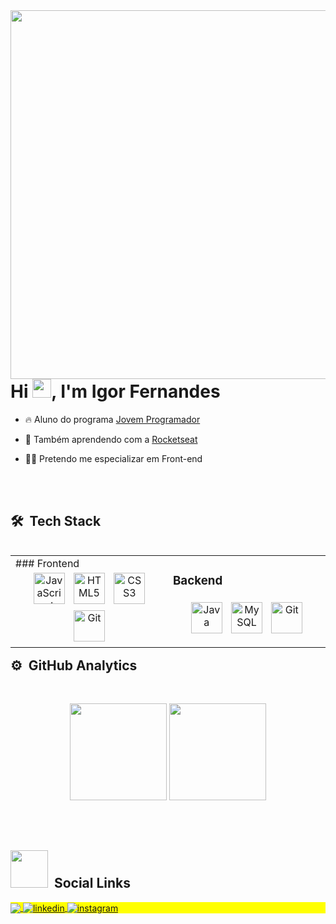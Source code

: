 
<img align="right" height="590em" src="https://raw.githubusercontent.com/gist/fnsigor/d1bdee38801cfc9a1508e3cfd6d2fbde/raw/7c96704c34a96f6ca25dd70b774c74e5a14edd32/githubcard.svg"/>
<h1 align="left">Hi <img src="https://raw.githubusercontent.com/kaueMarques/kaueMarques/master/hi.gif" width="30px">, I'm Igor Fernandes</h1>

- 🔥 Aluno do programa [Jovem Programador](https://www.jovemprogramador.com.br/index.php)

- 🔭 Também aprendendo com a [Rocketseat](https://github.com/Rocketseat)

- 👨‍💻 Pretendo me especializar em Front-end

<br><br>

## 🛠 &nbsp;Tech Stack

<table align="left"><tr><td valign="top" width="30%">
### Frontend  
<div align="center">
   <img style="margin: 5px" src="https://profilinator.rishav.dev/skills-assets/javascript-original.svg" alt="JavaScript" height="50" /> 
   <img style="margin: 5px" src="https://profilinator.rishav.dev/skills-assets/html5-original-wordmark.svg" alt="HTML5" height="50" />  
   <img style="margin: 5px" src="https://profilinator.rishav.dev/skills-assets/css3-original-wordmark.svg" alt="CSS3" height="50" />   
   <img style="margin: 5px" src="https://profilinator.rishav.dev/skills-assets/git-scm-icon.svg" alt="Git" height="50" />  
</td><td valign="top" width="30%">

### Backend  
<div align="center">
   <img style="margin: 5px" src="https://profilinator.rishav.dev/skills-assets/java-original-wordmark.svg" alt="Java" height="50" />
   <img style="margin: 5px" src="https://profilinator.rishav.dev/skills-assets/mysql-original-wordmark.svg" alt="MySQL" height="50" />   
   <img style="margin: 5px" src="https://profilinator.rishav.dev/skills-assets/git-scm-icon.svg" alt="Git" height="50" />   
</div>

</td>

</tr></table> 

<br><br>

## ⚙️ &nbsp;GitHub Analytics
<br>
<p align="center">
   <img height="155em" src="https://github-readme-stats.vercel.app/api?username=fnsigor&show_icons=true&theme=ocean_dark&include_all_commits=true&count_private=true"/>
   <img height="155em" src="https://github-readme-stats.vercel.app/api/top-langs/?username=fnsigor&layout=compact&langs_count=7&theme=ocean_dark"/>
</p>

<br><br>

## <img src="https://media.giphy.com/media/LnQjpWaON8nhr21vNW/giphy.gif" width="60"> &nbsp;Social Links

<p align="left" style="background:yellow">
   <a href = "mailto:igorfernamdez@gmail.com">
    <img align="center" src="https://img.shields.io/badge/-igorfernamdez@gmail.com-05122A?style=flat&logo=gmail" target="_blank">
  </a>
  <a href="https://www.linkedin.com/in/igor-fernandes-135a011a0" target="_blank">
    <img align="center" src="https://img.shields.io/badge/-Igor Fernandes-05122A?style=flat&logo=linkedin" alt="linkedin"/>
  </a>
  <a href="https://instagram.com/fnsigor" target="_blank">
    <img align="center" src="https://img.shields.io/badge/-fnsigor-05122A?style=flat&logo=instagram" alt="instagram"/>
  </a>
</p>

